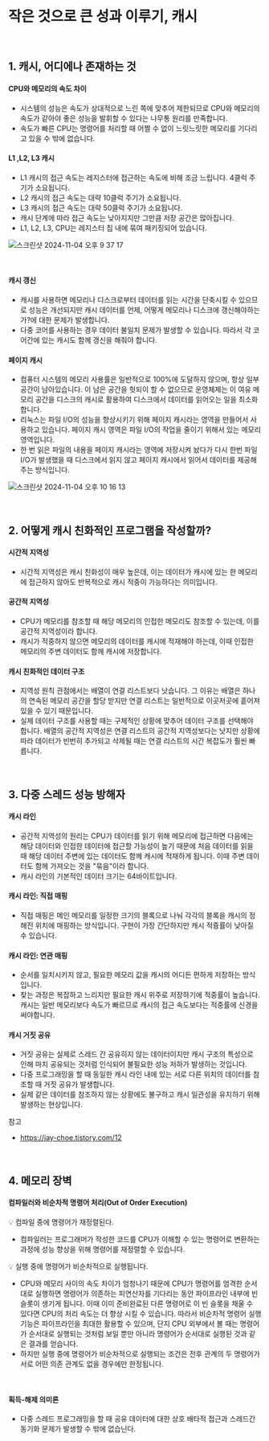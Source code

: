 # 작은 것으로 큰 성과 이루기, 캐시

<br>

## 1. 캐시, 어디에나 존재하는 것

#### CPU와 메모리의 속도 차이

- 시스템의 성능은 속도가 상대적으로 느린 쪽에 맞추어 제한되므로 CPU와 메모리의 속도가 같아야 좋은 성능을 발휘할 수 있다는 나무통 원리를 만족합니다.
- 속도가 빠른 CPU는 명령어를 처리할 때 어쩔 수 없이 느릿느릿한 메모리를 기다리고 있을 수 밖에 없습니다.

#### L1 ,L2, L3 캐시

- L1 캐시의 접근 속도는 레지스터에 접근하는 속도에 비해 조금 느립니다. 4클럭 주기가 소요됩니다.
- L2 캐시의 접근 속도는 대략 10클럭 주기가 소요됩니다.
- L3 캐시의 접근 속도는 대략 50클럭 주기가 소요됩니다.
- 캐시 단계에 따라 접근 속도는 낮아지지만 그만큼 저장 공간은 많아집니다.
- L1, L2, L3, CPU는 레지스터 칩 내에 묶여 패키징되어 있습니다.

![스크린샷 2024-11-04 오후 9 37 17](https://github.com/user-attachments/assets/48a231a8-9179-4f5f-9599-8dd4a162eb33)

<br>

#### 캐시 갱신

- 캐시를 사용하면 메모리나 디스크로부터 데이터를 읽는 시간을 단축시킬 수 있으므로 성능은 개선되지만 캐시 데이터를 언제, 어떻게 메모리나 디스크에 갱신해야하는가?에 대한 문제가 발생합니다.
- 다중 코어를 사용하는 경우 데이터 불일치 문제가 발생할 수 있습니다. 따라서 각 코어간에 있는 캐시도 함께 갱신을 해줘야 합니다.

#### 페이지 캐시

- 컴퓨터 시스템의 메모리 사용률은 일반적으로 100%에 도달하지 않으며, 항상 일부 공간이 남아있습니다. 이 남은 공간을 헛되이 할 수 없으므로 운영체제는 이 여유 메모리 공간을 디스크의 캐시로 활용하여 디스크에서 데이터를 읽어오는 일을 최소화합니다.
- 리눅스는 파일 I/O의 성능을 향상시키기 위해 페이지 캐시라는 영역을 만들어서 사용하고 있습니다. 페이지 캐시 영역은 파일 I/O의 작업을 줄이기 위해서 있는 메모리 영역입니다.
- 한 번 읽은 파일의 내용을 페이지 캐시라는 영역에 저장시켜 놨다가 다시 한번 파일 I/O가 발생했을 때 디스크에서 읽지 않고 페이지 캐시에서 읽어서 데이터를 제공해주는 방식입니다.

![스크린샷 2024-11-04 오후 10 16 13](https://github.com/user-attachments/assets/f7c134ef-1d02-4b1e-9126-6e987b040c11)

<br>

## 2. 어떻게 캐시 친화적인 프로그램을 작성할까?

#### 시간적 지역성

- 시간적 지역성은 캐시 친화성이 매우 높은데, 이는 데이터가 캐시에 있는 한 메모리에 접근하지 않아도 반복적으로 캐시 적중이 가능하다는 의미입니다.

#### 공간적 지역성

- CPU가 메모리를 참조할 때 해당 메모리의 인접한 메모리도 참조할 수 있는데, 이를 공간적 지역성이라 합니다.
- 캐시가 적중하지 않으면 메모리의 데이터를 캐시에 적재해야 하는데, 이때 인접한 메모리의 주변 데이터도 함께 캐시에 저장합니다.

#### 캐시 친화적인 데이터 구조

- 지역성 원칙 관점에서는 배열이 연결 리스트보다 낫습니다. 그 이유는 배열은 하나의 연속된 메모리 공간을 할당 받지만 연결 리스트는 일반적으로 이곳저곳에 흩어져 있을 수 있기 때문입니다.
- 실제 데이터 구조를 사용할 때는 구체적인 상황에 맞추어 데이터 구조를 선택해야 합니다. 배열의 공간적 지역성은 연결 리스트의 공간적 지역성보다는 낫지만 상황에 따라 데이터가 빈번히 추가되고 삭제될 때는 연결 리스트의 시간 복잡도가 훨씬 빠릅니다.

<br>

## 3. 다중 스레드 성능 방해자

#### 캐시 라인

- 공간적 지역성의 원리는 CPU가 데이터를 읽기 위해 메모리에 접근하면 다음에는 해당 데이터와 인접한 데이터에 접근할 가능성이 높기 때문에 처음 데이터를 읽을 때 해당 데이터 주변에 있는 데이터도 함께 캐시에 적재하게 됩니다. 이때 주변 데이터도 함께 가져오는 것을 "묶음"이라 합니다.
- 캐시 라인의 기본적인 데이터 크기는 64바이트입니다.

#### 캐시 라인: 직접 매핑

- 직접 매핑은 메인 메모리를 일정한 크기의 블록으로 나눠 각각의 블록을 캐시의 정해진 위치에 매핑하는 방식입니다. 구현이 가장 간단하지만 캐시 적즁률이 낮아질 수 있습니다.

#### 캐시 라인: 연관 매핑

- 순서를 일치시키지 않고, 필요한 메모리 값을 캐시의 어디든 편하게 저장하는 방식입니다.
- 찾는 과정은 복잡하고 느리지만 필요한 캐시 위주로 저장하기에 적중률이 높습니다. 캐시는 일반 메모리보다 속도가 빠르므로 캐시의 접근 속도보다는 적중률에 신경을 써야합니다.

#### 캐시 거짓 공유

- 거짓 공유는 실제로 스레드 간 공유히지 않는 데이터이지만 캐시 구조의 특성으로 인해 마치 공유되는 것처럼 인식되어 불필요한 성능 저하가 발생하는 것입니다.
- 다중 프로그래밍을 할 때 동일한 캐시 라인 내에 있는 서로 다른 위치의 데이터를 참조할 때 거짓 공유가 발생합니다.
- 실제 같은 데이터를 참조하지 않는 상황에도 불구하고 캐시 일관성을 유지하기 위해 발생하는 현상입니다.

참고

- https://jay-choe.tistory.com/12

<br>

## 4. 메모리 장벽

#### 컴파일러와 비순차적 명령어 처리(Out of Order Execution)

💡 컴파일 중에 명령어가 재정렬된다.

- 컴파일러는 프로그래머가 작성한 코드를 CPU가 이해할 수 있는 명령어로 변환하는 과정에 성능 향상을 위해 명령어를 재정렬할 수 있습니다.

💡 실행 중에 명령어가 비순차적으로 실행됩니다.

- CPU와 메모리 사이의 속도 차이가 엄청나기 때문에 CPU가 명령어를 엄격한 순서대로 실행하면 명령어가 의존하는 피연산자를 기다리는 동안 파이프라인 내부에 빈 슬롯이 생기게 됩니다. 이때 이미 준비완료된 다른 명령어로 이 빈 슬롯을 채울 수 있다면 CPU의 처리 속도는 더 
향상 시킬 수 있습니다. 따라서 비순차적 명령어 실행 기능은 파이프라인을 최대한 활용할 수 있으며, 단지 CPU 외부에서 볼 때는 명령어가 순서대로 실행되는 것처럼 보일 뿐만 아니라 명령어가 순서대로 실행된 것과 같은 결과를 얻습니다.
- 하지만 실행 중에 명령어가 비순차적으로 실행되는 조건은 전후 관계의 두 명령어가 서로 어떤 의존 관계도 없을 경우에만 한정됩니다.

<br>

#### 획득-해제 의미론

- 다중 스레드 프로그래밍을 할 때 공유 데이터에 대한 상호 배타적 접근과 스레드간 동기화 문제가 발생할 수 밖에 없습닌다.
 


